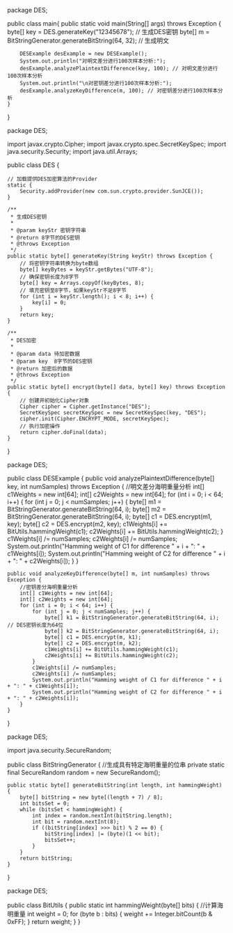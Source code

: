 package DES;

public class main{
    public static void main(String[] args) throws Exception {
        byte[] key = DES.generateKey("12345678"); // 生成DES密钥
        byte[] m = BitStringGenerator.generateBitString(64, 32); // 生成明文

        DESExample desExample = new DESExample();
        System.out.println("对明文差分进行100次样本分析:");
        desExample.analyzePlaintextDifference(key, 100); // 对明文差分进行100次样本分析
        System.out.println("\n对密钥差分进行100次样本分析:");
        desExample.analyzeKeyDifference(m, 100); // 对密钥差分进行100次样本分析
    }
}


package DES;

import javax.crypto.Cipher;
import javax.crypto.spec.SecretKeySpec;
import java.security.Security;
import java.util.Arrays;

public class DES {

    // 加载提供DES加密算法的Provider
    static {
        Security.addProvider(new com.sun.crypto.provider.SunJCE());
    }

    /**
     * 生成DES密钥
     *
     * @param keyStr 密钥字符串
     * @return 8字节的DES密钥
     * @throws Exception
     */
    public static byte[] generateKey(String keyStr) throws Exception {
        // 将密钥字符串转换为byte数组
        byte[] keyBytes = keyStr.getBytes("UTF-8");
        // 确保密钥长度为8字节
        byte[] key = Arrays.copyOf(keyBytes, 8);
        // 填充密钥至8字节，如果keyStr不足8字节
        for (int i = keyStr.length(); i < 8; i++) {
            key[i] = 0;
        }
        return key;
    }

    /**
     * DES加密
     *
     * @param data 待加密数据
     * @param key  8字节的DES密钥
     * @return 加密后的数据
     * @throws Exception
     */
    public static byte[] encrypt(byte[] data, byte[] key) throws Exception {
        // 创建并初始化Cipher对象
        Cipher cipher = Cipher.getInstance("DES");
        SecretKeySpec secretKeySpec = new SecretKeySpec(key, "DES");
        cipher.init(Cipher.ENCRYPT_MODE, secretKeySpec);
        // 执行加密操作
        return cipher.doFinal(data);
    }
}


package DES;

public class DESExample {
    public void analyzePlaintextDifference(byte[] key, int numSamples) throws Exception {
        //明文差分海明重量分析
        int[] c1Weights = new int[64];
        int[] c2Weights = new int[64];
        for (int i = 0; i < 64; i++) {
            for (int j = 0; j < numSamples; j++) {
                byte[] m1 = BitStringGenerator.generateBitString(64, i);
                byte[] m2 = BitStringGenerator.generateBitString(64, i);
                byte[] c1 = DES.encrypt(m1, key);
                byte[] c2 = DES.encrypt(m2, key);
                c1Weights[i] += BitUtils.hammingWeight(c1);
                c2Weights[i] += BitUtils.hammingWeight(c2);
            }
            c1Weights[i] /= numSamples;
            c2Weights[i] /= numSamples;
            System.out.println("Hamming weight of C1 for difference " + i + ": " + c1Weights[i]);
            System.out.println("Hamming weight of C2 for difference " + i + ": " + c2Weights[i]);
        }
    }

    public void analyzeKeyDifference(byte[] m, int numSamples) throws Exception {
        //密钥差分海明重量分析
        int[] c1Weights = new int[64];
        int[] c2Weights = new int[64];
        for (int i = 0; i < 64; i++) {
            for (int j = 0; j < numSamples; j++) {
                byte[] k1 = BitStringGenerator.generateBitString(64, i); // DES密钥长度为64位
                byte[] k2 = BitStringGenerator.generateBitString(64, i);
                byte[] c1 = DES.encrypt(m, k1);
                byte[] c2 = DES.encrypt(m, k2);
                c1Weights[i] += BitUtils.hammingWeight(c1);
                c2Weights[i] += BitUtils.hammingWeight(c2);
            }
            c1Weights[i] /= numSamples;
            c2Weights[i] /= numSamples;
            System.out.println("Hamming weight of C1 for difference " + i + ": " + c1Weights[i]);
            System.out.println("Hamming weight of C2 for difference " + i + ": " + c2Weights[i]);
        }
    }
}


package DES;

import java.security.SecureRandom;

public class BitStringGenerator {
    //生成具有特定海明重量的位串
    private static final SecureRandom random = new SecureRandom();

    public static byte[] generateBitString(int length, int hammingWeight) {
        byte[] bitString = new byte[(length + 7) / 8];
        int bitsSet = 0;
        while (bitsSet < hammingWeight) {
            int index = random.nextInt(bitString.length);
            int bit = random.nextInt(8);
            if ((bitString[index] >>> bit) % 2 == 0) {
                bitString[index] |= (byte)(1 << bit);
                bitsSet++;
            }
        }
        return bitString;
    }
}


package DES;

public class BitUtils {
    public static int hammingWeight(byte[] bits) {
        //计算海明重量
        int weight = 0;
        for (byte b : bits) {
            weight += Integer.bitCount(b & 0xFF);
        }
        return weight;
    }
}